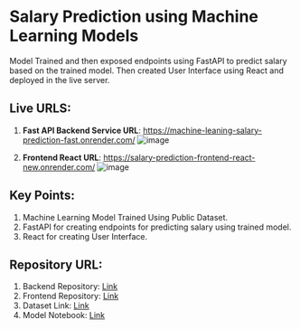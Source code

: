 # Salary Prediction using Machine Learning Models
Model Trained and then exposed endpoints using FastAPI to predict salary based on the trained model. Then created User Interface using React and deployed in the live server.

## Live URLS:
  1. **Fast API Backend Service URL**: https://machine-leaning-salary-prediction-fast.onrender.com/
![image](https://github.com/user-attachments/assets/a6ade1d3-85ac-45f0-aa66-34a7a106fed5)

  2. **Frontend React URL**: https://salary-prediction-frontend-react-new.onrender.com/
![image](https://github.com/user-attachments/assets/31aee787-441b-489c-bd91-aa8b417683eb)

## Key Points:
1. Machine Learning Model Trained Using Public Dataset.
2. FastAPI for creating endpoints for predicting salary using trained model.
3. React for creating User Interface.

## Repository URL:
1. Backend Repository: [Link](https://github.com/samratalamshanto/machine_leaning_salary_prediction_fast_api)
2. Frontend Repository: [Link](https://github.com/samratalamshanto/salary_prediction_frontend_react)
3. Dataset Link: [Link](https://survey.stackoverflow.co/)
4. Model Notebook: [Link](https://github.com/samratalamshanto/machine_leaning_salary_prediction_fast_api/blob/main/pickle_models/Predict_Salary.ipynb)
